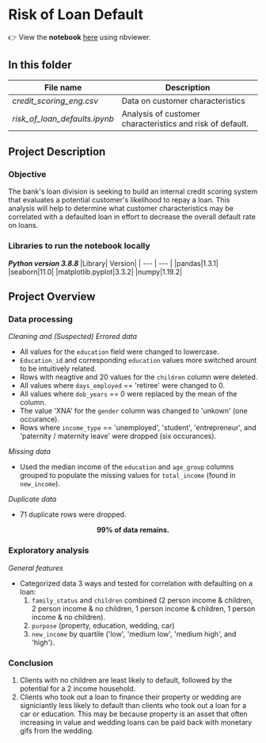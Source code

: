 # Risk of Loan Default

:point_right: View the **notebook** [here](https://nbviewer.org/github/tpeckerman/practicum_projects/blob/main/Market%20Research/Market%20Research%20on%20Los%20Angeles%20Restaurants.ipynb) using nbviewer.


## In this folder

| File name | Description |
| --- | --- |
|*credit_scoring_eng.csv* | Data on customer characteristics|
|*risk_of_loan_defaults.ipynb* | Analysis of customer characteristics and risk of default. |

## Project Description

### Objective
The bank's loan division is seeking to build an internal credit scoring system that evaluates a potential customer's likelihood to repay a loan. This analysis will help to determine what customer characteristics may be correlated with a defaulted loan in effort to decrease the overall default rate on loans.

### Libraries to run the notebook locally
<b> *Python version 3.8.8* </b>
|Library| Version|
| --- | --- |
|pandas|1.3.1|
|seaborn|11.0|
|matplotlib.pyplot|3.3.2|
|numpy|1.19.2|

  
## Project Overview

### Data processing
*Cleaning and (Suspected) Errored data* 
- All values for the <code>education</code> field were changed to lowercase.
- <code>Education_id</code> and corresponding <code>education</code> values more switched arount to be intuitively related.
- Rows with neagtive and 20 values for the <code>children</code> column were deleted.
- All values where <code>days_employed</code> == 'retiree' were changed to 0.
- All values where <code>dob_years</code> == 0 were replaced by the mean of the column.
- The value 'XNA' for the <code>gender</code> column was changed to 'unkown' (one occurance).
- Rows where <code>income_type</code> == 'unemployed', 'student', 'entrepreneur', and 'paternity / maternity leave' were dropped (six occurances).

*Missing data*
- Used the median income of the <code>education</code> and <code>age_group</code> columns grouped to populate the missing values for <code>total_income</code> (found in <code>new_income</code>).

*Duplicate data*
- 71 duplicate rows were dropped.

**<div align="center">99% of data remains.</div>**

### Exploratory analysis
*General features*
- Categorized data 3 ways and tested for correlation with defaulting on a loan:
  1. <code>family_status</code> and <code>children</code> combined (2 person income & children, 2 person income & no children, 1 person income & children, 1 person income & no children).
  2. <code>purpose</code> (property, education, wedding, car)
  3. <code>new_income</code> by quartile ('low', 'medium low', 'medium high', and 'high').
 
### Conclusion
1. Clients with no children are least likely to default, followed by the potential for a 2 income household.
2. Clients who took out a loan to finance their property or wedding are signiciantly less likely to default than clients who took out a loan for a car or education. This may be because property is an asset that often increasing in value and wedding loans can be paid back with monetary gifs from the wedding.
